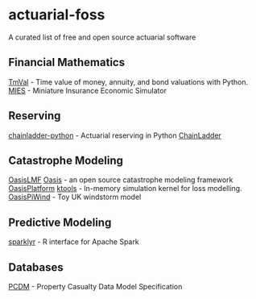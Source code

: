 # actuarial-foss
A curated list of free and open source actuarial software

## Financial Mathematics
[TmVal](https://github.com/genedan/TmVal) - Time value of money, annuity, and bond valuations with Python.
[MIES](https://github.com/genedan/MIES) - Miniature Insurance Economic Simulator

## Reserving
[chainladder-python](https://github.com/casact/chainladder-python) - Actuarial reserving in Python
[ChainLadder](https://github.com/mages/chainladder)

## Catastrophe Modeling
[OasisLMF](https://github.com/OasisLMF/OasisLMF) [Oasis](https://github.com/OasisLMF) - an open source catastrophe modeling framework
[OasisPlatform](https://github.com/OasisLMF/OasisPlatform) 
[ktools](https://github.com/OasisLMF/ktools) - In-memory simulation kernel for loss modelling.
[OasisPiWind](https://github.com/OasisLMF/OasisPiWind) - Toy UK windstorm model

## Predictive Modeling
[sparklyr](https://github.com/sparklyr/sparklyr) - R interface for Apache Spark 

## Databases
[PCDM](https://github.com/genedan/MIES) - Property Casualty Data Model Specification
